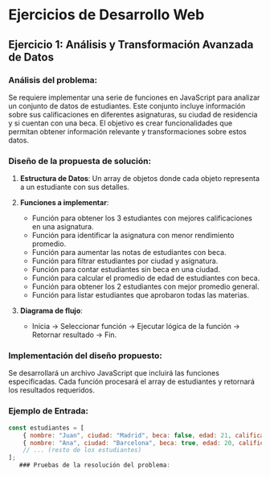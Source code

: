 # Ejercicios de Desarrollo Web

## Ejercicio 1: Análisis y Transformación Avanzada de Datos

### Análisis del problema:
Se requiere implementar una serie de funciones en JavaScript para analizar un conjunto de datos de estudiantes. Este conjunto incluye información sobre sus calificaciones en diferentes asignaturas, su ciudad de residencia y si cuentan con una beca. El objetivo es crear funcionalidades que permitan obtener información relevante y transformaciones sobre estos datos.

### Diseño de la propuesta de solución:
1. **Estructura de Datos**: Un array de objetos donde cada objeto representa a un estudiante con sus detalles.
2. **Funciones a implementar**:
   - Función para obtener los 3 estudiantes con mejores calificaciones en una asignatura.
   - Función para identificar la asignatura con menor rendimiento promedio.
   - Función para aumentar las notas de estudiantes con beca.
   - Función para filtrar estudiantes por ciudad y asignatura.
   - Función para contar estudiantes sin beca en una ciudad.
   - Función para calcular el promedio de edad de estudiantes con beca.
   - Función para obtener los 2 estudiantes con mejor promedio general.
   - Función para listar estudiantes que aprobaron todas las materias.

3. **Diagrama de flujo**:
   - Inicia -> Seleccionar función -> Ejecutar lógica de la función -> Retornar resultado -> Fin.

### Implementación del diseño propuesto:
Se desarrollará un archivo JavaScript que incluirá las funciones especificadas. Cada función procesará el array de estudiantes y retornará los resultados requeridos.

### Ejemplo de Entrada:
```javascript
const estudiantes = [
    { nombre: "Juan", ciudad: "Madrid", beca: false, edad: 21, calificaciones: { matematicas: 5, fisica: 7, historia: 6 } },
    { nombre: "Ana", ciudad: "Barcelona", beca: true, edad: 20, calificaciones: { matematicas: 9, fisica: 6, historia: 8 } },
    // ... (resto de los estudiantes)
];
   ### Pruebas de la resolución del problema:
